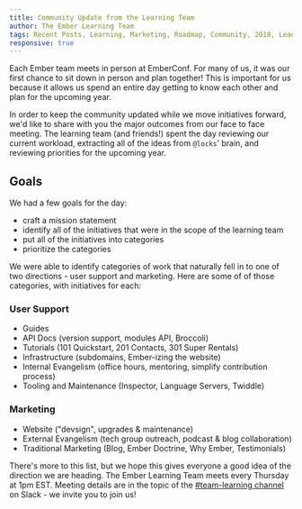 ```yaml
---
title: Community Update from the Learning Team
author: The Ember Learning Team
tags: Recent Posts, Learning, Marketing, Roadmap, Community, 2018, Leadership
responsive: true
---
```


Each Ember team meets in person at EmberConf. For many of us, it was our first chance to sit down in person and plan together! This is important for us because it allows us spend an entire day getting to know each other and plan for the upcoming year.

In order to keep the community updated while we move initiatives forward, we'd like to share with you the major outcomes from our face to face meeting. The learning team (and friends!) spent the day reviewing our current workload, extracting all of the ideas from `@locks`' brain, and reviewing priorities for the upcoming year.

## Goals

We had a few goals for the day:

- craft a mission statement
- identify all of the initiatives that were in the scope of the learning team
- put all of the initiatives into categories
- prioritize the categories

We were able to identify categories of work that naturally fell in to one of two directions - user support and marketing. Here are some of of those categories, with initiatives for each:

### User Support

- Guides
- API Docs (version support, modules API, Broccoli)
- Tutorials (101 Quickstart, 201 Contacts, 301 Super Rentals)
- Infrastructure (subdomains, Ember-izing the website)
- Internal Evangelism (office hours, mentoring, simplify contribution process)
- Tooling and Maintenance (Inspector, Language Servers, Twiddle)

### Marketing

- Website ("devsign", upgrades & maintenance)
- External Evangelism (tech group outreach, podcast & blog collaboration)
- Traditional Marketing (Blog, Ember Doctrine, Why Ember, Testimonials)

There's more to this list, but we hope this gives everyone a good idea of the direction we are heading. The Ember Learning Team meets every Thursday at 1pm EST. Meeting details are in the topic of the [#team-learning channel](https://embercommunity.slack.com/messages/C04KG57CF/) on Slack - we invite you to join us!
